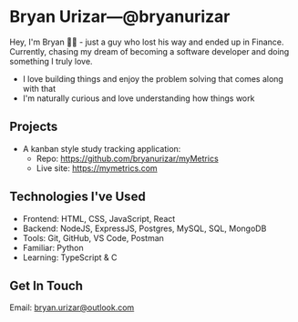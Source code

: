 # Bryan Urizar—@bryanurizar

Hey, I'm Bryan 👋🏽 - just a guy who lost his way and ended up in Finance. Currently, chasing my dream of becoming a software developer and doing something I truly love.

- I love building things and enjoy the problem solving that comes along with that
- I'm naturally curious and love understanding how things work

## Projects

- A kanban style study tracking application:
  * Repo: https://github.com/bryanurizar/myMetrics
  * Live site: https://mymetrics.com

## Technologies I've Used

- Frontend: HTML, CSS, JavaScript, React
- Backend: NodeJS, ExpressJS, Postgres, MySQL, SQL, MongoDB
- Tools: Git, GitHub, VS Code, Postman
- Familiar: Python
- Learning: TypeScript & C

## Get In Touch
Email: bryan.urizar@outlook.com


<!---
bryanurizar/bryanurizar is a ✨ special ✨ repository because its `README.md` (this file) appears on your GitHub profile.
You can click the Preview link to take a look at your changes.
--->
